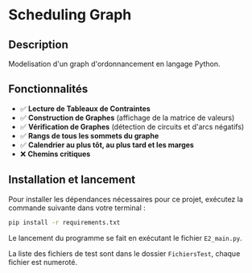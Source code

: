 # Scheduling Graph

## Description
Modelisation d'un graph d'ordonnancement en langage Python.

## Fonctionnalités
- ✅ **Lecture de Tableaux de Contraintes**
- ✅ **Construction de Graphes** (affichage de la matrice de valeurs)
- ✅ **Vérification de Graphes** (détection de circuits et d'arcs négatifs)
- ✅ **Rangs de tous les sommets du graphe**
- ✅ **Calendrier au plus tôt, au plus tard et les marges**
- ❌ **Chemins critiques**

## Installation et lancement

Pour installer les dépendances nécessaires pour ce projet, exécutez la commande suivante dans votre terminal :

```bash
pip install -r requirements.txt
```
Le lancement du programme se fait en exécutant le fichier `E2_main.py`.

La liste des fichiers de test sont dans le dossier `FichiersTest`, chaque fichier est numeroté.

